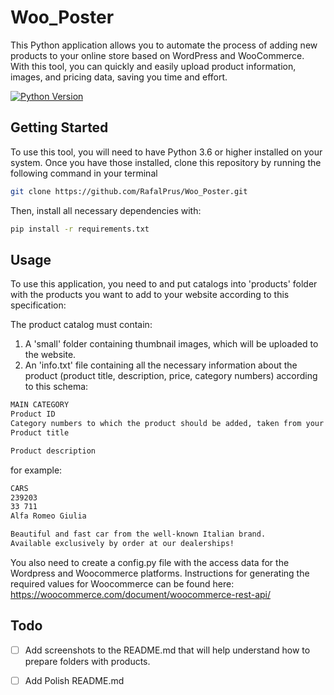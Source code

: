 # Woo_Poster
This Python application allows you to automate the process of adding new products to your online store based on WordPress and WooCommerce. With this tool, you can quickly and easily upload product information, images, and pricing data, saving you time and effort.

[![Python Version](https://img.shields.io/badge/python-3.10.6-blue.svg)](https://www.python.org/downloads/release/python-3.10.6/)


## Getting Started
To use this tool, you will need to have Python 3.6 or higher installed on your system. Once you have those installed, clone this repository by running the following command in your terminal
```bash
git clone https://github.com/RafalPrus/Woo_Poster.git
```
Then, install all necessary dependencies with:
```bash
pip install -r requirements.txt
```

## Usage
To use this application, you need to and put catalogs into 'products' folder with the products you want to add to your website according to this specification:

The product catalog must contain:
1. A 'small' folder containing thumbnail images, which will be uploaded to the website.
2. An 'info.txt' file containing all the necessary information about the product (product title, description, price, category numbers) according to this schema:
```bash
MAIN CATEGORY
Product ID
Category numbers to which the product should be added, taken from your website
Product title

Product description
```
for example:
```bash
CARS
239203
33 711
Alfa Romeo Giulia

Beautiful and fast car from the well-known Italian brand. 
Available exclusively by order at our dealerships!
```

You also need to create a config.py file with the access data for the Wordpress and Woocommerce platforms.
Instructions for generating the required values for Woocommerce can be found here: https://woocommerce.com/document/woocommerce-rest-api/

## Todo
- [ ] Add screenshots to the README.md that will help understand how to prepare folders with products.
- [ ] Add Polish README.md


